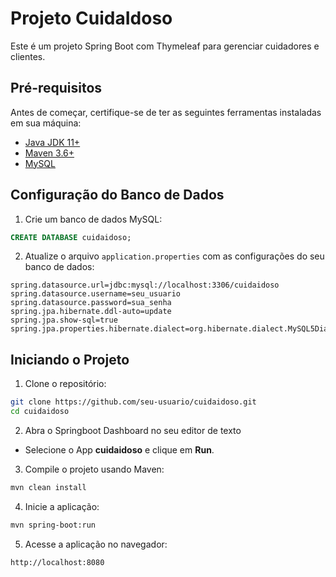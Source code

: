 # Projeto CuidaIdoso

Este é um projeto Spring Boot com Thymeleaf para gerenciar cuidadores e clientes.

## Pré-requisitos

Antes de começar, certifique-se de ter as seguintes ferramentas instaladas em sua máquina:

- [Java JDK 11+](https://www.oracle.com/java/technologies/javase-jdk11-downloads.html)
- [Maven 3.6+](https://maven.apache.org/download.cgi)
- [MySQL](https://www.mysql.com/downloads/)

## Configuração do Banco de Dados

1. Crie um banco de dados MySQL:

```sql
CREATE DATABASE cuidaidoso;
```

2. Atualize o arquivo `application.properties` com as configurações do seu banco de dados:

```properties
spring.datasource.url=jdbc:mysql://localhost:3306/cuidaidoso
spring.datasource.username=seu_usuario
spring.datasource.password=sua_senha
spring.jpa.hibernate.ddl-auto=update
spring.jpa.show-sql=true
spring.jpa.properties.hibernate.dialect=org.hibernate.dialect.MySQL5Dialect
```

## Iniciando o Projeto

1. Clone o repositório:

```bash
git clone https://github.com/seu-usuario/cuidaidoso.git
cd cuidaidoso
```

2. Abra o Springboot Dashboard no seu editor de texto
- Selecione o App **cuidaidoso** e clique em **Run**.

3. Compile o projeto usando Maven:

```bash
mvn clean install
```

4. Inicie a aplicação:

```bash
mvn spring-boot:run
```

5. Acesse a aplicação no navegador:

```
http://localhost:8080
```
